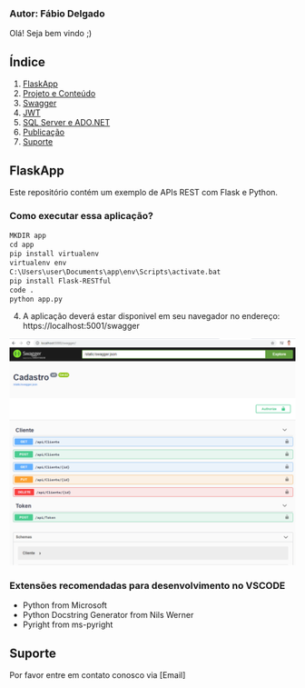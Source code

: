 ### Autor: Fábio Delgado

Olá! Seja bem vindo ;)


## Índice
1. [FlaskApp](#FlaskApp)
2. [Projeto e Conteúdo](#Projeto-e-Conteudo)
3. [Swagger](#Swagger)
4. [JWT](#JWT)
5. [SQL Server e ADO.NET](#SQL-Server-e-ADONET)
6. [Publicação](#Publicação)
7. [Suporte](#Suporte)

## FlaskApp

Este repositório contém um exemplo de APIs REST com Flask e Python.

### Como executar essa aplicação?
```shell
MKDIR app
cd app 
pip install virtualenv 
virtualenv env 
C:\Users\user\Documents\app\env\Scripts\activate.bat 
pip install Flask-RESTful
code .
python app.py
```

4. A aplicação deverá estar disponivel em seu navegador no endereço: https://localhost:5001/swagger

![GitHub Logo](/img/Capturar.png)

### Extensões recomendadas para desenvolvimento no VSCODE

- Python from Microsoft
- Python Docstring Generator from  Nils Werner
- Pyright from  ms-pyright

## Suporte

Por favor entre em contato conosco via [Email]
